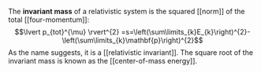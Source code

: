 The **invariant mass** of a relativistic system is the squared [[norm]] of the total [[four-momentum]]:
$$\lvert p_{tot}^{\mu} \rvert^{2} =s=\left(\sum\limits_{k}E_{k}\right)^{2}-\left(\sum\limits_{k}\mathbf{p}\right)^{2}$$
As the name suggests, it is a [[relativistic invariant]]. The square root of the invariant mass is known as the [[center-of-mass energy]].